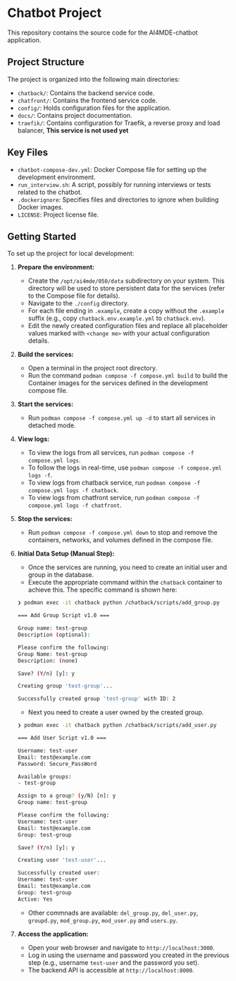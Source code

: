# Chatbot Project

This repository contains the source code for the AI4MDE-chatbot application.

## Project Structure

The project is organized into the following main directories:

- `chatback/`: Contains the backend service code.
- `chatfront/`: Contains the frontend service code.
- `config/`: Holds configuration files for the application.
- `docs/`: Contains project documentation.
- `traefik/`: Contains configuration for Traefik, a reverse proxy and load balancer, **This service is not used yet**

## Key Files

- `chatbot-compose-dev.yml`: Docker Compose file for setting up the development environment.
- `run_interview.sh`: A script, possibly for running interviews or tests related to the chatbot.
- `.dockerignore`: Specifies files and directories to ignore when building Docker images.
- `LICENSE`: Project license file.

## Getting Started

To set up the project for local development:

1.  **Prepare the environment:**
    - Create the `/opt/ai4mde/050/data` subdirectory on your system. This directory will be used to store persistent data for the services (refer to the Compose file for details).
    - Navigate to the `./config` directory.
    - For each file ending in `.example`, create a copy without the `.example` suffix (e.g., copy `chatback.env.example.yml` to `chatback.env`).
    - Edit the newly created configuration files and replace all placeholder values marked with `<change me>` with your actual configuration details.

2.  **Build the services:**
    - Open a terminal in the project root directory.
    - Run the command `podman compose -f compose.yml build` to build the Container images for the services defined in the development compose file.

3.  **Start the services:**
    - Run `podman compose -f compose.yml up -d` to start all services in detached mode.

4.  **View logs:**
    - To view the logs from all services, run `podman compose -f compose.yml logs`.
    - To follow the logs in real-time, use `podman compose -f compose.yml logs -f`.
    - To view logs from chatback service, run `podman compose -f compose.yml logs -f chatback`.
    - To view logs from chatfront service, run `podman compose -f compose.yml logs -f chatfront`.

5.  **Stop the services:**
    - Run `podman compose -f compose.yml down` to stop and remove the containers, networks, and volumes defined in the compose file.

6.  **Initial Data Setup (Manual Step):**
    - Once the services are running, you need to create an initial user and group in the database.
    - Execute the appropriate command within the `chatback` container to achieve this. The specific command is shown here:
    ```bash
    ❯ podman exec -it chatback python /chatback/scripts/add_group.py

    === Add Group Script v1.0 ===

    Group name: test-group
    Description (optional):

    Please confirm the following:
    Group Name: test-group
    Description: (none)

    Save? (Y/n) [y]: y

    Creating group 'test-group'...

    Successfully created group 'test-group' with ID: 2
    ```
    - Next you need to create a user owned by the created group.
    ```bash
    ❯ podman exec -it chatback python /chatback/scripts/add_user.py

    === Add User Script v1.0 ===

    Username: test-user
    Email: test@example.com
    Password: Secure_PassWord

    Available groups:
    - test-group

    Assign to a group? (y/N) [n]: y
    Group name: test-group

    Please confirm the following:
    Username: test-user
    Email: test@example.com
    Group: test-group

    Save? (Y/n) [y]: y

    Creating user 'test-user'...

    Successfully created user:
    Username: test-user
    Email: test@example.com
    Group: test-group
    Active: Yes
    ```
    - Other commnads are available: `del_group.py`, `del_user.py`, `groupd.py`, `mod_group.py`, `mod_user.py` and `users.py`.

7.  **Access the application:**
    - Open your web browser and navigate to `http://localhost:3000`.
    - Log in using the username and password you created in the previous step (e.g., username `test-user` and the password you set).
    - The backend API is accessible at `http://localhost:8000`.

